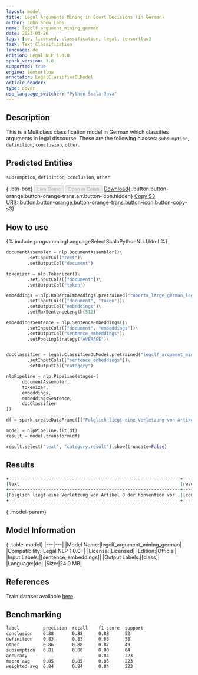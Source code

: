 ```yaml
---
layout: model
title: Legal Arguments Mining in Court Decisions (in German)
author: John Snow Labs
name: legclf_argument_mining_german
date: 2023-03-26
tags: [de, licensed, classification, legal, tensorflow]
task: Text Classification
language: de
edition: Legal NLP 1.0.0
spark_version: 3.0
supported: true
engine: tensorflow
annotator: LegalClassifierDLModel
article_header:
type: cover
use_language_switcher: "Python-Scala-Java"
---
```


## Description

This is a Multiclass classification model in German which classifies arguments in legal discourse. These are the following classes: `subsumption`, `definition`, `conclusion`, `other`.

## Predicted Entities

`subsumption`, `definition`, `conclusion`, `other`

{:.btn-box}
<button class="button button-orange" disabled>Live Demo</button>
<button class="button button-orange" disabled>Open in Colab</button>
[Download](https://s3.amazonaws.com/auxdata.johnsnowlabs.com/legal/models/legclf_argument_mining_german_de_1.0.0_3.0_1679848514704.zip){:.button.button-orange.button-orange-trans.arr.button-icon.hidden}
[Copy S3 URI](s3://auxdata.johnsnowlabs.com/legal/models/legclf_argument_mining_german_de_1.0.0_3.0_1679848514704.zip){:.button.button-orange.button-orange-trans.button-icon.button-copy-s3}

## How to use



<div class="tabs-box" markdown="1">
{% include programmingLanguageSelectScalaPythonNLU.html %}

```python
documentAssembler = nlp.DocumentAssembler()\
        .setInputCol("text")\
        .setOutputCol("document")

tokenizer = nlp.Tokenizer()\
        .setInputCols(["document"])\
        .setOutputCol("token")

embeddings = nlp.RoBertaEmbeddings.pretrained("roberta_large_german_legal", "de")\
        .setInputCols(["document", "token"])\
        .setOutputCol("embeddings")\
        .setMaxSentenceLength(512)

embeddingsSentence = nlp.SentenceEmbeddings()\
        .setInputCols(["document", "embeddings"])\
        .setOutputCol("sentence_embeddings")\
        .setPoolingStrategy("AVERAGE")\


docClassifier = legal.ClassifierDLModel.pretrained("legclf_argument_mining_de", "de", "legal/models")\
        .setInputCols(["sentence_embeddings"])\
        .setOutputCol("category")

nlpPipeline = nlp.Pipeline(stages=[
      documentAssembler, 
      tokenizer,
      embeddings,
      embeddingsSentence,
      docClassifier
])

df = spark.createDataFrame([["Folglich liegt eine Verletzung von Artikel 8 der Konvention vor ."]]).toDF("text")

model = nlpPipeline.fit(df)
result = model.transform(df)

result.select("text", "category.result").show(truncate=False)
```

</div>

## Results

```bash
+-----------------------------------------------------------------+------------+
|text                                                             |result      |
+-----------------------------------------------------------------+------------+
|Folglich liegt eine Verletzung von Artikel 8 der Konvention vor .|[conclusion]|
+-----------------------------------------------------------------+------------+
```

{:.model-param}
## Model Information

{:.table-model}
|---|---|
|Model Name:|legclf_argument_mining_german|
|Compatibility:|Legal NLP 1.0.0+|
|License:|Licensed|
|Edition:|Official|
|Input Labels:|[sentence_embeddings]|
|Output Labels:|[class]|
|Language:|de|
|Size:|24.0 MB|

## References

Train dataset available [here](https://huggingface.co/datasets/MeilingShi/legal_argument_mining)

## Benchmarking

```bash
label         precision  recall    f1-score  support      
conclusion    0.88       0.88      0.88      52  
definition    0.83       0.83      0.83      58  
other         0.86       0.88      0.87      49  
subsumption   0.81       0.80      0.80      64  
accuracy         -          -      0.84      223                     
macro avg     0.85       0.85      0.85      223 
weighted avg  0.84       0.84      0.84      223 
```
